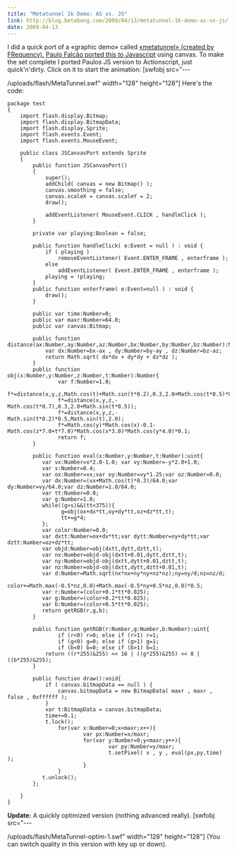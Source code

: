 ```yaml
---
title: "Metatunnel 1k Demo: AS vs. JS"
link: http://blog.betabong.com/2009/04/13/metatunnel-1k-demo-as-vs-js/
date: 2009-04-13
---
```



I did a quick port of a «graphic demo» called [«metatunnel» (created by FRequency).](http://www.pouet.net/prod.php?which=52777) [Paulo Falcão ported this to Javascript](http://demoscene.appjet.net/) using canvas. To make the set complete I ported Paulos JS version to Actionscript, just quick'n'dirty. Click on it to start the animation: [swfobj src="---

/uploads/flash/MetaTunnel.swf" width="128" height="128"]  Here's the code: 
    
    
    package test
    {
    	import flash.display.Bitmap;
    	import flash.display.BitmapData;
    	import flash.display.Sprite;
    	import flash.events.Event;
    	import flash.events.MouseEvent;
    
    	public class JSCanvasPort extends Sprite
    	{
    		public function JSCanvasPort()
    		{
    			super();
    			addChild( canvas = new Bitmap() );
    			canvas.smoothing = false;
    			canvas.scaleX = canvas.scaleY = 2;
    			draw();
    
    			addEventListener( MouseEvent.CLICK , handleClick );
    		}
    
    		private var playing:Boolean = false;
    
    		public function handleClick( e:Event = null ) : void {
    			if ( playing )
    				removeEventListener( Event.ENTER_FRAME , enterframe );
    			else
    				addEventListener( Event.ENTER_FRAME , enterframe );
    			playing = !playing;
    		}
    		public function enterframe( e:Event=null ) : void {
    			draw();
    		}
    
    		public var time:Number=0;
    		public var maxr:Number=64.0;
    		public var canvas:Bitmap;
    
    		public function distance(ax:Number,ay:Number,az:Number,bx:Number,by:Number,bz:Number):Number{
    			var dx:Number=bx-ax , dy:Number=by-ay , dz:Number=bz-az;
    		    return Math.sqrt( dx*dx + dy*dy + dz*dz );
    		}
    		public function obj(x:Number,y:Number,z:Number,t:Number):Number{
    		        var f:Number=1.0;
    		        f*=distance(x,y,z,Math.cos(t)+Math.sin(t*0.2),0.3,2.0+Math.cos(t*0.5)*0.5);
    		        f*=distance(x,y,z,-Math.cos(t*0.7),0.3,2.0+Math.sin(t*0.5));
    		        f*=distance(x,y,z,-Math.sin(t*0.2)*0.5,Math.sin(t),2.0);
    		        f*=Math.cos(y)*Math.cos(x)-0.1-Math.cos(z*7.0+t*7.0)*Math.cos(x*3.0)*Math.cos(y*4.0)*0.1;
    		        return f;
    		}
    
    		public function eval(x:Number,y:Number,t:Number):uint{
    		   var vx:Number=x*2.0-1.0; var vy:Number=-y*2.0+1.0;
    		   var s:Number=0.4;
    		   var ox:Number=vx;var oy:Number=vy*1.25;var oz:Number=0.0;
    		   var dx:Number=(vx+Math.cos(t)*0.3)/64.0;var dy:Number=vy/64.0;var dz:Number=1.0/64.0;
    		   var tt:Number=0.0;
    		   var g:Number=1.0;
    		   while((g>s)&&(tt<375)){
    		         g=obj(ox+dx*tt,oy+dy*tt,oz+dz*tt,t);
    		         tt+=g*4;
    		   };
    		   var color:Number=0.0;
    		   var dxtt:Number=ox+dx*tt;var dytt:Number=oy+dy*tt;var dztt:Number=oz+dz*tt;
    		   var objd:Number=obj(dxtt,dytt,dztt,t);
    		   var nx:Number=objd-obj(dxtt+0.01,dytt,dztt,t);
    		   var ny:Number=objd-obj(dxtt,dytt+0.01,dztt,t);
    		   var nz:Number=objd-obj(dxtt,dytt,dztt+0.01,t);
    		   var d:Number=Math.sqrt(nx*nx+ny*ny+nz*nz);ny=ny/d;nz=nz/d;
    		   color+=Math.max(-0.5*nz,0.0)+Math.max(-0.5*ny+0.5*nz,0.0)*0.5;
    		   var r:Number=(color+0.1*tt*0.025);
    		   var g:Number=(color+0.2*tt*0.025);
    		   var b:Number=(color+0.5*tt*0.025);
    		   return getRGB(r,g,b);
    		}
    
    		public function getRGB(r:Number,g:Number,b:Number):uint{
    		        if (r<0) r=0; else if (r>1) r=1;
    		        if (g<0) g=0; else if (g>1) g=1;
    		        if (b<0) b=0; else if (b>1) b=1;
    			return ((r*255)&255) << 16 | ((g*255)&255) << 8 | ((b*255)&255);
    		}
    
    		public function draw():void{
    			if ( canvas.bitmapData == null ) {
    				canvas.bitmapData = new BitmapData( maxr , maxr , false , 0xffffff );
    			}
    			var t:BitmapData = canvas.bitmapData;
    			time+=0.1;
    			t.lock();
    		        for(var x:Number=0;x<maxr;x++){
    		                var px:Number=x/maxr;
    		                for(var y:Number=0;y<maxr;y++){
    		                        var py:Number=y/maxr;
    		                        t.setPixel( x , y , eval(px,py,time) );
    		                }
    		        }
    		   t.unlock();
    		};
    
    	}
    }

**Update:** A quickly optimized version (nothing advanced really). [swfobj src="---

/uploads/flash/MetaTunnel-optim-1.swf" width="128" height="128"] (You can switch quality in this version with key up or down).
